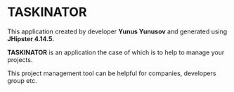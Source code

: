 # TASKINATOR
This application created by developer **Yunus Yunusov** and generated using **JHipster 4.14.5.** 

**TASKINATOR** is an application the case of which is to help to manage your projects. 

This project management tool can be helpful for companies, developers group etc.
